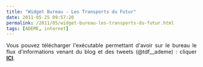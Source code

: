 ```yaml
---
title: "Widget Bureau - Les Transports du Futur"
date: 2011-05-25 09:57:20
permalink: /2011/05/widget-bureau-les-transports-du-futur.html
tags: [ADEME, internet]
---
```


<p style="text-align: justify">Vous pouvez télécharger l'exécutable permettant d'avoir sur le bureau le flux d'informations venant du blog et des tweets (@tdf__ademe) : cliquer <strong><a href="http://desktopify.com/getwidget/Tweets%20Tdf" target="_blank">ICI</a></strong>.</p> <p> </p>
